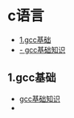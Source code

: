# c语言

<!-- vim-markdown-toc Marked -->

* [1.gcc基础](#1.gcc基础)
* [- gcc基础知识](#--gcc基础知识)

<!-- vim-markdown-toc -->

## 1.gcc基础

- [gcc基础知识](https://www.cnblogs.com/roverliang/p/11493452.html)
-
